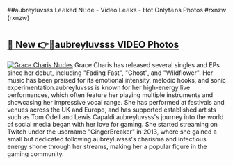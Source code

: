##aubreyluvsss Le𝚊ked N𝚞de - Video Le𝚊ks - Hot Onlyf𝚊ns Photos #rxnzw (rxnzw)

# <h2><a href="https://mediaupload.pro?title=aubreyluvsss&ref=9FEB">🔗 New 👉🔴aubreyluvsss VIDEO Photos</a></h2>

[![Grace Charis N𝚞des](https://i.imgur.com/rIISA9y.gif)](https://mediaupload.pro?title=aubreyluvsss&ref=9FEB)
Grace Charis has released several singles and EPs since her debut, including "Fading Fast", "Ghost", and "Wildflower". Her music has been praised for its emotional intensity, melodic hooks, and sonic experimentation.aubreyluvsss is known for her high-energy live performances, which often feature her playing multiple instruments and showcasing her impressive vocal range. She has performed at festivals and venues across the UK and Europe, and has supported established artists such as Tom Odell and Lewis Capaldi.aubreyluvsss's journey into the world of social media began with her love for gaming. She started streaming on Twitch under the username "GingerBreaker" in 2013, where she gained a small but dedicated following.aubreyluvsss's charisma and infectious energy shone through her streams, making her a popular figure in the gaming community.